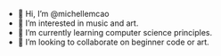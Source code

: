 - 👋 Hi, I’m @michellemcao
- 👀 I’m interested in music and art.
- 🌱 I’m currently learning computer science principles.
- 💞️ I’m looking to collaborate on beginner code or art.

<!---
hello
--->
